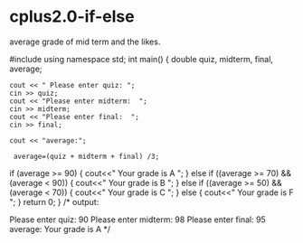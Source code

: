 # cplus2.0-if-else
average grade of mid term and the likes.

#include <iostream>
using namespace std;
int main()
{
    double quiz, midterm, final, average;
    
    cout << " Please enter quiz: ";
    cin >> quiz;
    cout << "Please enter midterm:  ";
    cin >> midterm;
    cout << "Please enter final:  ";
    cin >> final;
    
    cout << "average:";
    
     average=(quiz + midterm + final) /3;
    
   if (average >= 90)
    {
      cout<<" Your grade is A ";
    }
    else if ((average >= 70) && (average < 90))
    {
      cout<<" Your grade is B ";
    }
    else if ((average >= 50) && (average < 70))
    {
      cout<<" Your grade is C ";
    }
    else 
    {
      cout<<" Your grade is F ";
    }
    return 0;
}
   /*
   output:
             
   Please enter quiz: 90
   Please enter midterm:  98
   Please enter final:  95
   average: Your grade is A  */
